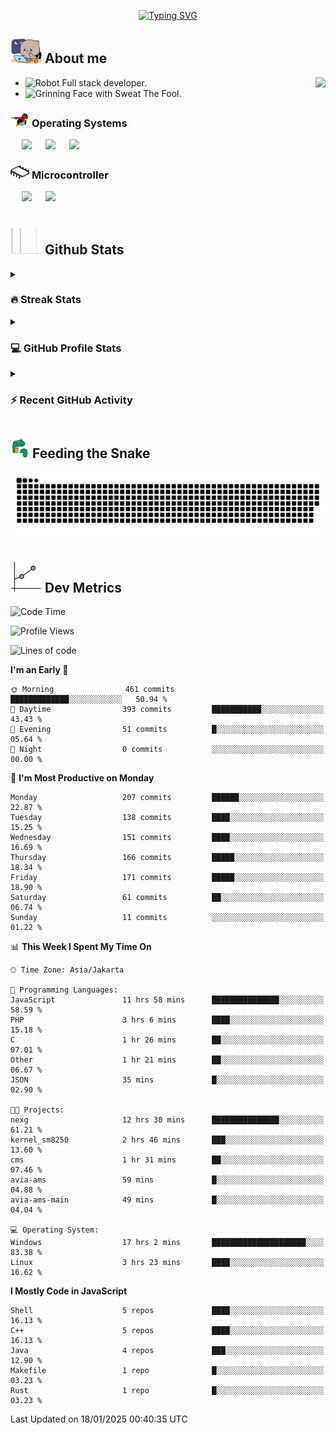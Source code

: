 <p align="center">
<a href="https://git.io/typing-svg"><img src="https://readme-typing-svg.herokuapp.com?font=Fira+Code&pause=1000&center=true&vCenter=true&width=435&lines=Ha+ha!+I+am+here!;Told+you+a+storm+was+coming!" alt="Typing SVG" /></a>
</p>

## <picture> <img src = "https://github.com/thunderkex/thunderkex/blob/main/shitspace/goma-cat.gif?raw=true" width = 50px> </picture> About me

<picture> <img align="right" src="https://github.com/thunderkex/thunderkex/blob/main/shitspace/bongo-cat-codes.gif?raw=true"></picture>

- <img src="https://raw.githubusercontent.com/Tarikul-Islam-Anik/Animated-Fluent-Emojis/master/Emojis/Smilies/Robot.png" alt="Robot" width="25" height="25" /> Full stack developer.
- <img src="https://raw.githubusercontent.com/Tarikul-Islam-Anik/Animated-Fluent-Emojis/master/Emojis/Smilies/Grinning%20Face%20with%20Sweat.png" alt="Grinning Face with Sweat" width="25" height="25" /> The Fool.

### <picture> <img src = "https://github.com/thunderkex/thunderkex/blob/main/shitspace/os.gif?raw=true" width = 30px> </picture> Operating Systems

<p align="left">
  &emsp;
    <a href="#"><img src="https://img.shields.io/badge/Linux-FCC624?style=plastic&logo=linux&logoColor=black"></a>
  &emsp;
    <a href="#"><img src="https://img.shields.io/badge/Ubuntu-E95420?style=plastic&logo=ubuntu&logoColor=white"></a>
  &emsp;
    <a href="#"><img src="https://img.shields.io/badge/Windows-0078D6?style=plastic&logo=windows&logoColor=white"></a>
</p>

### <picture> <img src = "https://github.com/thunderkex/thunderkex/blob/main/shitspace/mcr.gif?raw=true" width = 30px> </picture> Microcontroller

<p align="left">
  &emsp;
    <a href="#"><img src="https://img.shields.io/badge/Raspberry%20pi-272e29?style=plastic&logo=raspberrypi&logoColor=pink"></a>
  &emsp;
    <a href="#"><img src="https://img.shields.io/badge/Arduino-364746?style=plastic&logo=Arduino&logoColor=00979D"></a>
</p>
 
## <picture> <img src = "https://github.com/thunderkex/thunderkex/blob/main/shitspace/graph.gif?raw=true" width = 50px>  </picture> Github Stats

<details><summary><h3> 🔥 Streak Stats</h3></summary>

----

<p align="center"><img src="https://streak-stats.demolab.com?user=thunderkex&theme=tokyonight-duo&border_radius=20" alt="thunderkex" /></p>

</details>
  
<details><summary><h3>💻 GitHub Profile Stats</h3></summary>

---

<p align="center">
    <a href="https://github.com/anuraghazra/github-readme-stats">
	    <img alt="thunderkex's Github Stats" src="https://github-readme-stats.vercel.app/api?username=thunderkex&show_icons=true&include_all_commits=true&count_private=true&locale=en&theme=tokyonight&layout=compact" height="230px"/></a>
	  <img src="https://github-readme-stats.vercel.app/api/top-langs?username=thunderkex&langs_count=10&show_icons=true&locale=en&include_all_commits=true&count_private=true&theme=tokyonight" alt="thunderkex" height="230px"/>
<br/>

<b>Note:</b> Top languages is only a metric of the languages my public code consists of and doesn't reflect experience or skill level.

  </p>
</details>

<details><summary><h3>⚡ Recent GitHub Activity</h3></summary>

---

<a href="https://github.com/thunderkex"><img alt="thunderkex's Activity Graph" src="https://github-readme-activity-graph.vercel.app/graph?username=thunderkex&custom_title=thunderkex's%20Contribution%20Graph&theme=react-dark" /></a>

</details>
	
## <picture> <img src = "./shitspace/snake.gif?raw=true" width = 30px> </picture> Feeding the Snake
	
<p align = "center">
	<img src = "https://raw.githubusercontent.com/thunderkex/thunderkex/output/grid-snake-ov.svg"/>
</p>

## <picture> <img src = "https://github.com/thunderkex/thunderkex/blob/main/shitspace/metrics.gif?raw=true" width = 50px> </picture> Dev Metrics

<!--START_SECTION:waka-->
![Code Time](http://img.shields.io/badge/Code%20Time-958%20hrs%2032%20mins-blue)

![Profile Views](http://img.shields.io/badge/Profile%20Views-16-blue)

![Lines of code](https://img.shields.io/badge/From%20Hello%20World%20I%27ve%20Written-3.4%20million%20lines%20of%20code-blue)

**I'm an Early 🐤** 

```text
🌞 Morning                461 commits         █████████████░░░░░░░░░░░░   50.94 % 
🌆 Daytime                393 commits         ███████████░░░░░░░░░░░░░░   43.43 % 
🌃 Evening                51 commits          █░░░░░░░░░░░░░░░░░░░░░░░░   05.64 % 
🌙 Night                  0 commits           ░░░░░░░░░░░░░░░░░░░░░░░░░   00.00 % 
```
📅 **I'm Most Productive on Monday** 

```text
Monday                   207 commits         ██████░░░░░░░░░░░░░░░░░░░   22.87 % 
Tuesday                  138 commits         ████░░░░░░░░░░░░░░░░░░░░░   15.25 % 
Wednesday                151 commits         ████░░░░░░░░░░░░░░░░░░░░░   16.69 % 
Thursday                 166 commits         █████░░░░░░░░░░░░░░░░░░░░   18.34 % 
Friday                   171 commits         █████░░░░░░░░░░░░░░░░░░░░   18.90 % 
Saturday                 61 commits          ██░░░░░░░░░░░░░░░░░░░░░░░   06.74 % 
Sunday                   11 commits          ░░░░░░░░░░░░░░░░░░░░░░░░░   01.22 % 
```


📊 **This Week I Spent My Time On** 

```text
🕑︎ Time Zone: Asia/Jakarta

💬 Programming Languages: 
JavaScript               11 hrs 58 mins      ███████████████░░░░░░░░░░   58.59 % 
PHP                      3 hrs 6 mins        ████░░░░░░░░░░░░░░░░░░░░░   15.18 % 
C                        1 hr 26 mins        ██░░░░░░░░░░░░░░░░░░░░░░░   07.01 % 
Other                    1 hr 21 mins        ██░░░░░░░░░░░░░░░░░░░░░░░   06.67 % 
JSON                     35 mins             █░░░░░░░░░░░░░░░░░░░░░░░░   02.90 % 

🐱‍💻 Projects: 
nexg                     12 hrs 30 mins      ███████████████░░░░░░░░░░   61.21 % 
kernel_sm8250            2 hrs 46 mins       ███░░░░░░░░░░░░░░░░░░░░░░   13.60 % 
cms                      1 hr 31 mins        ██░░░░░░░░░░░░░░░░░░░░░░░   07.46 % 
avia-ams                 59 mins             █░░░░░░░░░░░░░░░░░░░░░░░░   04.88 % 
avia-ams-main            49 mins             █░░░░░░░░░░░░░░░░░░░░░░░░   04.04 % 

💻 Operating System: 
Windows                  17 hrs 2 mins       █████████████████████░░░░   83.38 % 
Linux                    3 hrs 23 mins       ████░░░░░░░░░░░░░░░░░░░░░   16.62 % 
```

**I Mostly Code in JavaScript** 

```text
Shell                    5 repos             ████░░░░░░░░░░░░░░░░░░░░░   16.13 % 
C++                      5 repos             ████░░░░░░░░░░░░░░░░░░░░░   16.13 % 
Java                     4 repos             ███░░░░░░░░░░░░░░░░░░░░░░   12.90 % 
Makefile                 1 repo              █░░░░░░░░░░░░░░░░░░░░░░░░   03.23 % 
Rust                     1 repo              █░░░░░░░░░░░░░░░░░░░░░░░░   03.23 % 
```




 Last Updated on 18/01/2025 00:40:35 UTC
<!--END_SECTION:waka-->
